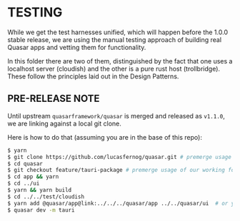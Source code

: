 # TESTING

While we get the test harnesses unified, which will happen before the 1.0.0 stable release, we are using the manual testing approach of building real Quasar apps and vetting them for functionality.

In this folder there are two of them, distinguished by the fact that one uses a localhost server (cloudish) and the other is a pure rust host (trollbridge). These follow the principles laid out in the Design Patterns. 

## PRE-RELEASE NOTE
Until upstream `quasarframework/quasar` is merged and released as `v1.1.0`, we are linking against a local git clone.

Here is how to do that (assuming you are in the base of this repo):
```bash
$ yarn
$ git clone https://github.com/lucasfernog/quasar.git # premerge usage of our working fork
$ cd quasar
$ git checkout feature/tauri-package # premerge usage of our working fork
$ cd app && yarn
$ cd ../ui
$ yarn && yarn build
$ cd ../../test/cloudish 
$ yarn add @quasar/app@link:../../../quasar/app ../../quasar/ui  # or yarn install if a previous version of yarn
$ quasar dev -m tauri
```
